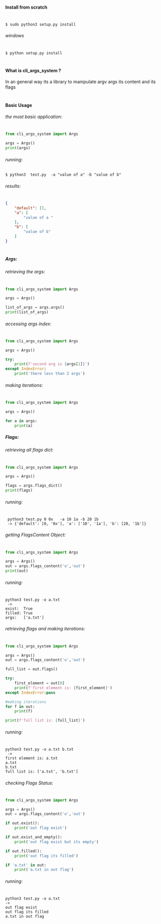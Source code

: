 
#### Install from scratch

# 
~~~ shel 
$ sudo python3 setup.py install
~~~
###### windows
# 
~~~ shel 
$ python setup.py install
~~~
#
#


#### What is cli_args_system ?
In an general way its a library to manipulate argv args its content and its flags 
#
#


#### Basic Usage 
###### the most basic application:
#
~~~~ python
from cli_args_system import Args

args = Args()
print(args)
~~~~
###### running:
~~~~ shel 
$ python3  test.py  -a "value of a" -b "value of b"
~~~~
###### results:
#
~~~ json
{
    "default": [],
    "a": [
        "value of a "
    ],
    "b": [
        "value of b"
    ]
}
~~~
#
#

##### Args:
###### retrieving the args: 
#
~~~~python
from cli_args_system import Args

args = Args()

list_of_args = args.args()
print(list_of_args)
~~~~

###### accessing args index:
#
~~~~python
from cli_args_system import Args

args = Args()

try:
    print(f'second arg is {args[1]}')
except IndexError:
    print('there less than 2 args')


~~~~
###### making iterations:
#
~~~~python
from cli_args_system import Args

args = Args()

for a in args:
    print(a)
~~~~


##### Flags:

###### retrieving all flags dict:
#
~~~ python
from cli_args_system import Args

args = Args()

flags = args.flags_dict()
print(flags)
~~~
###### running:
#
~~~ shell
 python3 test.py 0 0x   -a 10 1a -b 20 1b 
 -> {'default': [0, '0x'], 'a': ['10', '1a'], 'b': [20, '1b']}
~~~
###### getting FlagsContent Object:
#
~~~ python
from cli_args_system import Args

args = Args()
out = args.flags_content('o','out')
print(out)
~~~
###### running:
#
~~~ shell
python3 test.py -o a.txt
 -> 
exist:  True
filled: True
args:   ['a.txt']
~~~

###### retrieving  flags and making iterations:
#
~~~ python
from cli_args_system import Args

args = Args()
out = args.flags_content('o','out')

full_list = out.flags()

try:
    first_element = out[0]
    print(f'first element is: {first_element}')
except IndexError:pass 

#making iterations
for f in out:
    print(f)

print(f'full list is: {full_list}')
~~~
###### running:
#
~~~ shell
python3 test.py -o a.txt b.txt
 -> 
first element is: a.txt
a.txt
b.txt
full list is: ['a.txt', 'b.txt']
~~~
###### checking Flags Status:
#
~~~ python
from cli_args_system import Args

args = Args()
out = args.flags_content('o','out')

if out.exist():
    print('out flag exist')

if out.exist_and_empty():
    print('out flag exist but its empty')

if out.filled():
    print('out flag its filled')

if 'a.txt' in out:
    print('a.txt in out flag')
~~~
###### running:
#
~~~ shell
python3 test.py -o a.txt
->
out flag exist
out flag its filled
a.txt in out flag
~~~

